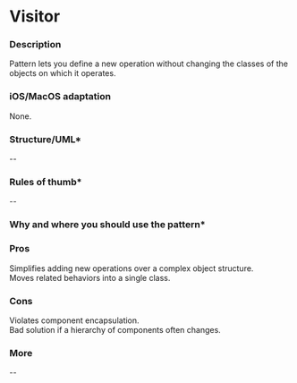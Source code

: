 

# Visitor

### Description </br>
Pattern lets you define a new operation without changing the classes of the objects on which it operates.  </br>

### iOS/MacOS adaptation </br>
None. </br>

### Structure/UML*
--

### Rules of thumb*
--

### Why and where you should use the pattern*

### Pros </br>
Simplifies adding new operations over a complex object structure. </br>
Moves related behaviors into a single class. </br>

### Cons </br>
Violates component encapsulation. </br>
Bad solution if a hierarchy of components often changes. </br>

### More
--
